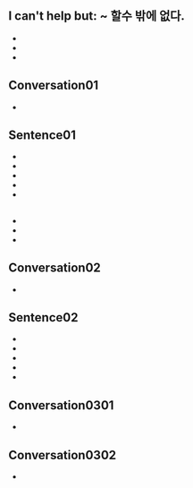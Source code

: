 ## I can't help but: ~ 할수 밖에 없다.
- 
- 
- 

## Conversation01
- 

## Sentence01
- 
- 
- 
- 
- 

## 
- 
- 
- 

## Conversation02
- 

## Sentence02
- 
- 
- 
- 
- 

## Conversation0301
- 

## Conversation0302
- 